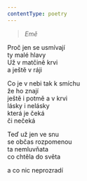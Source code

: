 ```yaml
---
contentType: poetry
---
```


<section>

> 

> _Emě_

Proč jen se usmívají  
ty malé hlavy  
Už v matčině krvi  
a ještě v ráji

Co je v nebi tak k smíchu  
že ho znají  
ještě i potmě a v krvi  
lásky i nelásky  
která je čeká  
či nečeká

</section>

<section>

Teď už jen ve snu  
se občas rozpomenou  
ta nemluvňata  
co chtěla do světa

</section>

<section>

a co nic neprozradí

</section>
